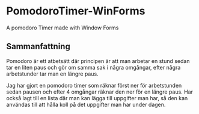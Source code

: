 # PomodoroTimer-WinForms
A pomodoro Timer made with Window Forms

## **Sammanfattning**
Pomodoro är ett atbetsätt där principen är att man arbetar en stund sedan tar en liten paus och gör om samma sak i några omgångar, efter några arbetstunder tar man en längre paus.

Jag har gjort en pomodoro timer som räknar först ner för arbetstunden sedan pausen och efter 4 omgångar räknar den ner för en längre paus. Har också lagt till en lista där man kan lägga till uppgifter man har, så den kan användas till att hålla koll på det uppgifter man har under dagen.
